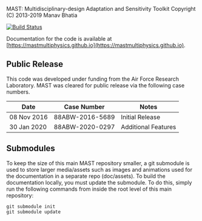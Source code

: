 MAST: Multidisciplinary-design Adaptation and Sensitivity Toolkit
Copyright (C) 2013-2019  Manav Bhatia

[![Build Status](https://travis-ci.com/MASTmultiphysics/mast-multiphysics.svg?branch=master)](https://travis-ci.com/MASTmultiphysics/mast-multiphysics)

Documentation for the code is available at [https://mastmultiphysics.github.io](https://mastmultiphysics.github.io).

## Public Release
This code was developed under funding from the Air Force Research Laboratory. 
MAST was cleared for public release via the following case numbers. 

|Date|Case Number|Notes|
|------|------------------|--------|
|08 Nov 2016|88ABW-2016-5689|Initial Release|
|30 Jan 2020|88ABW-2020-0297|Additional Features|



## Submodules
To keep the size of this main MAST repository smaller, a git submodule is used 
to store larger media/assets such as images and animations used for the documentation 
in a separate repo (doc/assets). To build the documentation locally, you must update
the submodule. To do this, simply run the following commands from inside the root
level of this main repository:
```
git submodule init
git submodule update
```
